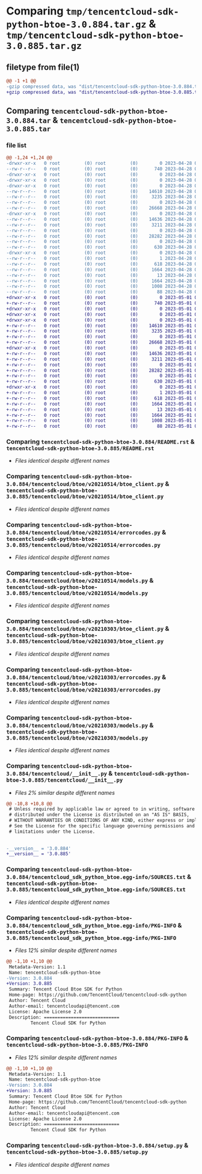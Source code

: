 # Comparing `tmp/tencentcloud-sdk-python-btoe-3.0.884.tar.gz` & `tmp/tencentcloud-sdk-python-btoe-3.0.885.tar.gz`

## filetype from file(1)

```diff
@@ -1 +1 @@
-gzip compressed data, was "dist/tencentcloud-sdk-python-btoe-3.0.884.tar", last modified: Fri Apr 28 02:06:37 2023, max compression
+gzip compressed data, was "dist/tencentcloud-sdk-python-btoe-3.0.885.tar", last modified: Mon May  1 00:29:48 2023, max compression
```

## Comparing `tencentcloud-sdk-python-btoe-3.0.884.tar` & `tencentcloud-sdk-python-btoe-3.0.885.tar`

### file list

```diff
@@ -1,24 +1,24 @@
-drwxr-xr-x   0 root         (0) root         (0)        0 2023-04-28 02:06:37.000000 tencentcloud-sdk-python-btoe-3.0.884/
--rw-r--r--   0 root         (0) root         (0)      740 2023-04-28 02:06:37.000000 tencentcloud-sdk-python-btoe-3.0.884/README.rst
-drwxr-xr-x   0 root         (0) root         (0)        0 2023-04-28 02:06:37.000000 tencentcloud-sdk-python-btoe-3.0.884/tencentcloud/
-drwxr-xr-x   0 root         (0) root         (0)        0 2023-04-28 02:06:37.000000 tencentcloud-sdk-python-btoe-3.0.884/tencentcloud/btoe/
-drwxr-xr-x   0 root         (0) root         (0)        0 2023-04-28 02:06:37.000000 tencentcloud-sdk-python-btoe-3.0.884/tencentcloud/btoe/v20210514/
--rw-r--r--   0 root         (0) root         (0)    14610 2023-04-28 02:06:37.000000 tencentcloud-sdk-python-btoe-3.0.884/tencentcloud/btoe/v20210514/btoe_client.py
--rw-r--r--   0 root         (0) root         (0)     3235 2023-04-28 02:06:37.000000 tencentcloud-sdk-python-btoe-3.0.884/tencentcloud/btoe/v20210514/errorcodes.py
--rw-r--r--   0 root         (0) root         (0)        0 2023-04-28 02:06:37.000000 tencentcloud-sdk-python-btoe-3.0.884/tencentcloud/btoe/v20210514/__init__.py
--rw-r--r--   0 root         (0) root         (0)    26668 2023-04-28 02:06:37.000000 tencentcloud-sdk-python-btoe-3.0.884/tencentcloud/btoe/v20210514/models.py
-drwxr-xr-x   0 root         (0) root         (0)        0 2023-04-28 02:06:37.000000 tencentcloud-sdk-python-btoe-3.0.884/tencentcloud/btoe/v20210303/
--rw-r--r--   0 root         (0) root         (0)    14636 2023-04-28 02:06:37.000000 tencentcloud-sdk-python-btoe-3.0.884/tencentcloud/btoe/v20210303/btoe_client.py
--rw-r--r--   0 root         (0) root         (0)     3211 2023-04-28 02:06:37.000000 tencentcloud-sdk-python-btoe-3.0.884/tencentcloud/btoe/v20210303/errorcodes.py
--rw-r--r--   0 root         (0) root         (0)        0 2023-04-28 02:06:37.000000 tencentcloud-sdk-python-btoe-3.0.884/tencentcloud/btoe/v20210303/__init__.py
--rw-r--r--   0 root         (0) root         (0)    28282 2023-04-28 02:06:37.000000 tencentcloud-sdk-python-btoe-3.0.884/tencentcloud/btoe/v20210303/models.py
--rw-r--r--   0 root         (0) root         (0)        0 2023-04-28 02:06:37.000000 tencentcloud-sdk-python-btoe-3.0.884/tencentcloud/btoe/__init__.py
--rw-r--r--   0 root         (0) root         (0)      630 2023-04-28 02:06:37.000000 tencentcloud-sdk-python-btoe-3.0.884/tencentcloud/__init__.py
-drwxr-xr-x   0 root         (0) root         (0)        0 2023-04-28 02:06:37.000000 tencentcloud-sdk-python-btoe-3.0.884/tencentcloud_sdk_python_btoe.egg-info/
--rw-r--r--   0 root         (0) root         (0)        1 2023-04-28 02:06:37.000000 tencentcloud-sdk-python-btoe-3.0.884/tencentcloud_sdk_python_btoe.egg-info/dependency_links.txt
--rw-r--r--   0 root         (0) root         (0)      618 2023-04-28 02:06:37.000000 tencentcloud-sdk-python-btoe-3.0.884/tencentcloud_sdk_python_btoe.egg-info/SOURCES.txt
--rw-r--r--   0 root         (0) root         (0)     1664 2023-04-28 02:06:37.000000 tencentcloud-sdk-python-btoe-3.0.884/tencentcloud_sdk_python_btoe.egg-info/PKG-INFO
--rw-r--r--   0 root         (0) root         (0)       13 2023-04-28 02:06:37.000000 tencentcloud-sdk-python-btoe-3.0.884/tencentcloud_sdk_python_btoe.egg-info/top_level.txt
--rw-r--r--   0 root         (0) root         (0)     1664 2023-04-28 02:06:37.000000 tencentcloud-sdk-python-btoe-3.0.884/PKG-INFO
--rw-r--r--   0 root         (0) root         (0)     1008 2023-04-28 02:06:37.000000 tencentcloud-sdk-python-btoe-3.0.884/setup.py
--rw-r--r--   0 root         (0) root         (0)       88 2023-04-28 02:06:37.000000 tencentcloud-sdk-python-btoe-3.0.884/setup.cfg
+drwxr-xr-x   0 root         (0) root         (0)        0 2023-05-01 00:29:48.000000 tencentcloud-sdk-python-btoe-3.0.885/
+-rw-r--r--   0 root         (0) root         (0)      740 2023-05-01 00:29:48.000000 tencentcloud-sdk-python-btoe-3.0.885/README.rst
+drwxr-xr-x   0 root         (0) root         (0)        0 2023-05-01 00:29:48.000000 tencentcloud-sdk-python-btoe-3.0.885/tencentcloud/
+drwxr-xr-x   0 root         (0) root         (0)        0 2023-05-01 00:29:48.000000 tencentcloud-sdk-python-btoe-3.0.885/tencentcloud/btoe/
+drwxr-xr-x   0 root         (0) root         (0)        0 2023-05-01 00:29:48.000000 tencentcloud-sdk-python-btoe-3.0.885/tencentcloud/btoe/v20210514/
+-rw-r--r--   0 root         (0) root         (0)    14610 2023-05-01 00:29:48.000000 tencentcloud-sdk-python-btoe-3.0.885/tencentcloud/btoe/v20210514/btoe_client.py
+-rw-r--r--   0 root         (0) root         (0)     3235 2023-05-01 00:29:48.000000 tencentcloud-sdk-python-btoe-3.0.885/tencentcloud/btoe/v20210514/errorcodes.py
+-rw-r--r--   0 root         (0) root         (0)        0 2023-05-01 00:29:48.000000 tencentcloud-sdk-python-btoe-3.0.885/tencentcloud/btoe/v20210514/__init__.py
+-rw-r--r--   0 root         (0) root         (0)    26668 2023-05-01 00:29:48.000000 tencentcloud-sdk-python-btoe-3.0.885/tencentcloud/btoe/v20210514/models.py
+drwxr-xr-x   0 root         (0) root         (0)        0 2023-05-01 00:29:48.000000 tencentcloud-sdk-python-btoe-3.0.885/tencentcloud/btoe/v20210303/
+-rw-r--r--   0 root         (0) root         (0)    14636 2023-05-01 00:29:48.000000 tencentcloud-sdk-python-btoe-3.0.885/tencentcloud/btoe/v20210303/btoe_client.py
+-rw-r--r--   0 root         (0) root         (0)     3211 2023-05-01 00:29:48.000000 tencentcloud-sdk-python-btoe-3.0.885/tencentcloud/btoe/v20210303/errorcodes.py
+-rw-r--r--   0 root         (0) root         (0)        0 2023-05-01 00:29:48.000000 tencentcloud-sdk-python-btoe-3.0.885/tencentcloud/btoe/v20210303/__init__.py
+-rw-r--r--   0 root         (0) root         (0)    28282 2023-05-01 00:29:48.000000 tencentcloud-sdk-python-btoe-3.0.885/tencentcloud/btoe/v20210303/models.py
+-rw-r--r--   0 root         (0) root         (0)        0 2023-05-01 00:29:48.000000 tencentcloud-sdk-python-btoe-3.0.885/tencentcloud/btoe/__init__.py
+-rw-r--r--   0 root         (0) root         (0)      630 2023-05-01 00:29:48.000000 tencentcloud-sdk-python-btoe-3.0.885/tencentcloud/__init__.py
+drwxr-xr-x   0 root         (0) root         (0)        0 2023-05-01 00:29:48.000000 tencentcloud-sdk-python-btoe-3.0.885/tencentcloud_sdk_python_btoe.egg-info/
+-rw-r--r--   0 root         (0) root         (0)        1 2023-05-01 00:29:48.000000 tencentcloud-sdk-python-btoe-3.0.885/tencentcloud_sdk_python_btoe.egg-info/dependency_links.txt
+-rw-r--r--   0 root         (0) root         (0)      618 2023-05-01 00:29:48.000000 tencentcloud-sdk-python-btoe-3.0.885/tencentcloud_sdk_python_btoe.egg-info/SOURCES.txt
+-rw-r--r--   0 root         (0) root         (0)     1664 2023-05-01 00:29:48.000000 tencentcloud-sdk-python-btoe-3.0.885/tencentcloud_sdk_python_btoe.egg-info/PKG-INFO
+-rw-r--r--   0 root         (0) root         (0)       13 2023-05-01 00:29:48.000000 tencentcloud-sdk-python-btoe-3.0.885/tencentcloud_sdk_python_btoe.egg-info/top_level.txt
+-rw-r--r--   0 root         (0) root         (0)     1664 2023-05-01 00:29:48.000000 tencentcloud-sdk-python-btoe-3.0.885/PKG-INFO
+-rw-r--r--   0 root         (0) root         (0)     1008 2023-05-01 00:29:48.000000 tencentcloud-sdk-python-btoe-3.0.885/setup.py
+-rw-r--r--   0 root         (0) root         (0)       88 2023-05-01 00:29:48.000000 tencentcloud-sdk-python-btoe-3.0.885/setup.cfg
```

### Comparing `tencentcloud-sdk-python-btoe-3.0.884/README.rst` & `tencentcloud-sdk-python-btoe-3.0.885/README.rst`

 * *Files identical despite different names*

### Comparing `tencentcloud-sdk-python-btoe-3.0.884/tencentcloud/btoe/v20210514/btoe_client.py` & `tencentcloud-sdk-python-btoe-3.0.885/tencentcloud/btoe/v20210514/btoe_client.py`

 * *Files identical despite different names*

### Comparing `tencentcloud-sdk-python-btoe-3.0.884/tencentcloud/btoe/v20210514/errorcodes.py` & `tencentcloud-sdk-python-btoe-3.0.885/tencentcloud/btoe/v20210514/errorcodes.py`

 * *Files identical despite different names*

### Comparing `tencentcloud-sdk-python-btoe-3.0.884/tencentcloud/btoe/v20210514/models.py` & `tencentcloud-sdk-python-btoe-3.0.885/tencentcloud/btoe/v20210514/models.py`

 * *Files identical despite different names*

### Comparing `tencentcloud-sdk-python-btoe-3.0.884/tencentcloud/btoe/v20210303/btoe_client.py` & `tencentcloud-sdk-python-btoe-3.0.885/tencentcloud/btoe/v20210303/btoe_client.py`

 * *Files identical despite different names*

### Comparing `tencentcloud-sdk-python-btoe-3.0.884/tencentcloud/btoe/v20210303/errorcodes.py` & `tencentcloud-sdk-python-btoe-3.0.885/tencentcloud/btoe/v20210303/errorcodes.py`

 * *Files identical despite different names*

### Comparing `tencentcloud-sdk-python-btoe-3.0.884/tencentcloud/btoe/v20210303/models.py` & `tencentcloud-sdk-python-btoe-3.0.885/tencentcloud/btoe/v20210303/models.py`

 * *Files identical despite different names*

### Comparing `tencentcloud-sdk-python-btoe-3.0.884/tencentcloud/__init__.py` & `tencentcloud-sdk-python-btoe-3.0.885/tencentcloud/__init__.py`

 * *Files 2% similar despite different names*

```diff
@@ -10,8 +10,8 @@
 # Unless required by applicable law or agreed to in writing, software
 # distributed under the License is distributed on an "AS IS" BASIS,
 # WITHOUT WARRANTIES OR CONDITIONS OF ANY KIND, either express or implied.
 # See the License for the specific language governing permissions and
 # limitations under the License.
 
 
-__version__ = '3.0.884'
+__version__ = '3.0.885'
```

### Comparing `tencentcloud-sdk-python-btoe-3.0.884/tencentcloud_sdk_python_btoe.egg-info/SOURCES.txt` & `tencentcloud-sdk-python-btoe-3.0.885/tencentcloud_sdk_python_btoe.egg-info/SOURCES.txt`

 * *Files identical despite different names*

### Comparing `tencentcloud-sdk-python-btoe-3.0.884/tencentcloud_sdk_python_btoe.egg-info/PKG-INFO` & `tencentcloud-sdk-python-btoe-3.0.885/tencentcloud_sdk_python_btoe.egg-info/PKG-INFO`

 * *Files 12% similar despite different names*

```diff
@@ -1,10 +1,10 @@
 Metadata-Version: 1.1
 Name: tencentcloud-sdk-python-btoe
-Version: 3.0.884
+Version: 3.0.885
 Summary: Tencent Cloud Btoe SDK for Python
 Home-page: https://github.com/TencentCloud/tencentcloud-sdk-python
 Author: Tencent Cloud
 Author-email: tencentcloudapi@tencent.com
 License: Apache License 2.0
 Description: ============================
         Tencent Cloud SDK for Python
```

### Comparing `tencentcloud-sdk-python-btoe-3.0.884/PKG-INFO` & `tencentcloud-sdk-python-btoe-3.0.885/PKG-INFO`

 * *Files 12% similar despite different names*

```diff
@@ -1,10 +1,10 @@
 Metadata-Version: 1.1
 Name: tencentcloud-sdk-python-btoe
-Version: 3.0.884
+Version: 3.0.885
 Summary: Tencent Cloud Btoe SDK for Python
 Home-page: https://github.com/TencentCloud/tencentcloud-sdk-python
 Author: Tencent Cloud
 Author-email: tencentcloudapi@tencent.com
 License: Apache License 2.0
 Description: ============================
         Tencent Cloud SDK for Python
```

### Comparing `tencentcloud-sdk-python-btoe-3.0.884/setup.py` & `tencentcloud-sdk-python-btoe-3.0.885/setup.py`

 * *Files identical despite different names*

